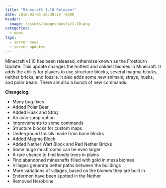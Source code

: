 ```yaml
---
title: "Minecraft 1.10 Release!"
date: 2016-03-05 16:30:23 -0500
header:
  image: /assets/images/posts/1.10.png
categories:
  - news
tags:
  - server news
  - server updates
---
```


Minecraft v1.10 has been released, otherwise known as the Frostburn Update. This update changes the hottest and coldest biomes in Minecraft. It adds the ability for players to use structure blocks, several magma blocks, neither bricks, and fossils. It also adds some new animals; strays, husks, and polar bears. There are also a bunch of new commands.

**Changelog:**
- Many bug fixes
- Added Polar Bear
- Added Husk and Stray
- An auto-jump option
- Improvements to some commands
- Structure blocks for custom maps
- Underground fossils made from bone blocks
- Added Magma Block
- Added Nether Wart Block and Red Nether Bricks
- Some huge mushrooms can be even larger
- A rare chance to find lonely trees in plains
- Find abandoned mineshafts filled with gold in mesa biomes
- Villages generate better paths between the buildings
- More variations of villages, based on the biomes they are built in
- Endermen have been spotted in the Nether
- Removed Herobrine